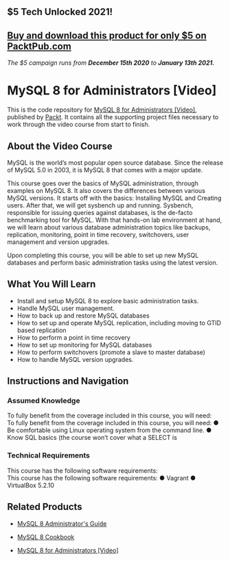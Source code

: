 ## $5 Tech Unlocked 2021!
[Buy and download this product for only $5 on PacktPub.com](https://www.packtpub.com/)
-----
*The $5 campaign         runs from __December 15th 2020__ to __January 13th 2021.__*

# MySQL 8 for Administrators [Video]
This is the code repository for [MySQL 8 for Administrators [Video]](https://www.packtpub.com/big-data-and-business-intelligence/mysql-8-administrators-video?utm_source=github&utm_medium=repository&utm_campaign=9781788398329), published by [Packt](https://www.packtpub.com/?utm_source=github). It contains all the supporting project files necessary to work through the video course from start to finish.
## About the Video Course
MySQL is the world’s most popular open source database. Since the release of MySQL 5.0 in 2003, it is MySQL 8 that comes with a major update. 

This course goes over the basics of MySQL administration, through examples on MySQL 8. It also covers the differences between various MySQL versions. It starts off with the basics: Installing MySQL and Creating users. After that, we will get sysbench up and running. Sysbench, responsible for issuing queries against databases, is the de-facto benchmarking tool for MySQL. With that hands-on lab environment at hand, we will learn about various database administration topics like backups, replication, monitoring, point in time recovery, switchovers, user management and version upgrades.

Upon completing this course, you will be able to set up new MySQL databases and perform basic administration tasks using the latest version.


<H2>What You Will Learn</H2>
<DIV class=book-info-will-learn-text>
<UL>
<LI>Install and setup MySQL 8 to explore basic administration tasks.
<LI>Handle MySQL user management.
<LI>How to back up and restore MySQL databases
<LI>How to set up and operate MySQL replication, including moving to GTID based replication
<LI>How to perform a point in time recovery
<LI>How to set up monitoring for MySQL databases
<LI>How to perform switchovers (promote a slave to master database)
<LI>How to handle MySQL version upgrades. </LI></UL></DIV>

## Instructions and Navigation
### Assumed Knowledge
To fully benefit from the coverage included in this course, you will need:<br/>
To fully benefit from the coverage included in this course, you will need:
●	Be comfortable using Linux operating system from the command line.
●	Know SQL basics (the course won’t cover what a SELECT is

### Technical Requirements
This course has the following software requirements:<br/>
This course has the following software requirements:
●	Vagrant
●	VirtualBox 5.2.10


## Related Products
* [MySQL 8 Administrator's Guide](https://www.packtpub.com/big-data-and-business-intelligence/mysql-8-administrator’s-guide?utm_source=github&utm_medium=repository&utm_campaign=9781788395199)

* [MySQL 8 Cookbook](https://www.packtpub.com/big-data-and-business-intelligence/mysql-8-cookbook?utm_source=github&utm_medium=repository&utm_campaign=9781788395809)

* [MySQL 8 for Administrators [Video]](https://www.packtpub.com/big-data-and-business-intelligence/mysql-8-administrators-video?utm_source=github&utm_medium=repository&utm_campaign=9781788398329)

